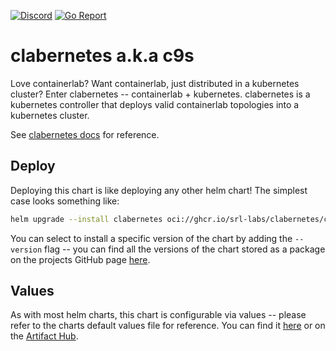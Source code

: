 [![Discord](https://img.shields.io/discord/860500297297821756?style=flat-square&label=discord&logo=discord&color=00c9ff&labelColor=bec8d2)](https://discord.gg/vAyddtaEV9)
[![Go Report](https://img.shields.io/badge/go%20report-A%2B-blue?style=flat-square&color=00c9ff&labelColor=bec8d2)](https://goreportcard.com/report/github.com/srl-labs/clabernetes)

# clabernetes a.k.a c9s

Love containerlab? Want containerlab, just distributed in a kubernetes cluster? Enter
clabernetes -- containerlab + kubernetes. clabernetes is a kubernetes controller that deploys valid
containerlab topologies into a kubernetes cluster.

See [clabernetes docs](https://containerlab.dev/manual/clabernetes) for reference.

## Deploy

Deploying this chart is like deploying any other helm chart! The simplest case looks something like:

```bash
helm upgrade --install clabernetes oci://ghcr.io/srl-labs/clabernetes/clabernetes
```

You can select to install a specific version of the chart by adding the `--version` flag -- you can
find all the versions of the chart stored as a package on the projects GitHub page
[here](https://github.com/srl-labs/clabernetes/pkgs/container/clabernetes%2Fclabernetes).

## Values

As with most helm charts, this chart is configurable via values -- please refer to the charts
default values file for reference. You can find it
[here](https://github.com/srl-labs/clabernetes/blob/main/charts/clabernetes/values.yaml) or on the [Artifact Hub](https://artifacthub.io/packages/helm/clabernetes/clabernetes?modal=values).
